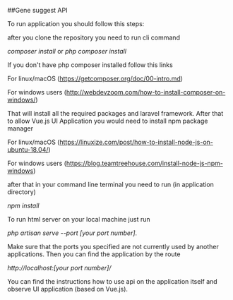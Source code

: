##Gene suggest API

To run application you should follow this steps:

after you clone the repository you need to run cli command

*composer install* or *php composer install*

If you don't have php composer installed follow this links 

For linux/macOS (https://getcomposer.org/doc/00-intro.md)

For windows users (http://webdevzoom.com/how-to-install-composer-on-windows/)

That will install all the required packages and laravel framework.
After that to allow Vue.js UI Application you would need to install npm package manager

For linux/macOS (https://linuxize.com/post/how-to-install-node-js-on-ubuntu-18.04/)

For windows users (https://blog.teamtreehouse.com/install-node-js-npm-windows)

after that in your command line terminal you need to run (in application directory)

*npm install*

To run html server on your local machine just run 

*php artisan serve --port [your port number]*. 


Make sure that the ports you specified are not currently used by another applications.
Then you can find the application by the route 

*http://localhost:[your port number]/*

You can find the instructions how to use api on the application itself and observe UI application (based on Vue.js).